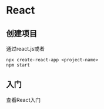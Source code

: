 # React

## 创建项目

通过react.js或者

```shell
npx create-react-app <project-name>
npm start
```

## 入门

查看React入门

